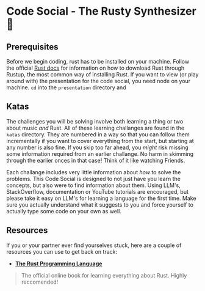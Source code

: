 # Code Social - The Rusty Synthesizer 🎹

## Prerequisites
Before we begin coding, rust has to be installed on your machine. Follow the official [Rust docs](https://www.rust-lang.org/learn/get-started) for information on how to download Rust through Rustup, the most common way of installing Rust. If you want to view (or play around with) the presentation for the code social, you need node on your machine. `cd` into the `presentation` directory and 

## Katas
The challenges you will be solving involve both learning a thing or two about music _and_ Rust. All of these learning challanges are found in the `katas` directory. They are numbered in a way so that you can follow them incrementally if you want to cover everything from the start, but starting at any number is also fine. If you skip too far ahead, you _might_ risk missing some information required from an earlier challange. No harm in skimming through the earlier onces in that case! Think of it like watching Friends. 

Each challange includes very little information about _how_ to solve the problems. This Code Social is designed to not just have you learn the concepts, but also were to find information about them. Using LLM's, StackOverflow, documentation or YouTube tutorials are encouraged, but please take it easy on LLM's for learning a language for the first time. Make sure you actually understand what it suggests to you and force yourself to actually type some code on your own as well.


## Resources
If you or your partner ever find yourselves stuck, here are a couple of resources you can use to get back on track:

- __[The Rust Programming Language](https://doc.rust-lang.org/book/)__
> The official online book for learning everything about Rust. Highly reccomended!